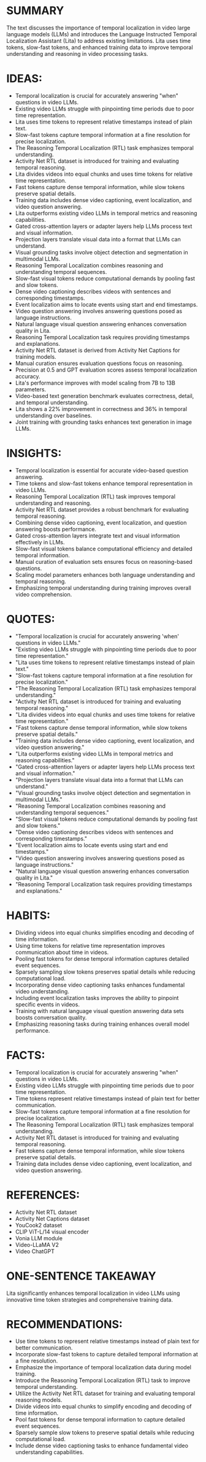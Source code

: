 # SUMMARY
The text discusses the importance of temporal localization in video large language models (LLMs) and introduces the Language Instructed Temporal Localization Assistant (Lita) to address existing limitations. Lita uses time tokens, slow-fast tokens, and enhanced training data to improve temporal understanding and reasoning in video processing tasks.

# IDEAS:
- Temporal localization is crucial for accurately answering "when" questions in video LLMs.
- Existing video LLMs struggle with pinpointing time periods due to poor time representation.
- Lita uses time tokens to represent relative timestamps instead of plain text.
- Slow-fast tokens capture temporal information at a fine resolution for precise localization.
- The Reasoning Temporal Localization (RTL) task emphasizes temporal understanding.
- Activity Net RTL dataset is introduced for training and evaluating temporal reasoning.
- Lita divides videos into equal chunks and uses time tokens for relative time representation.
- Fast tokens capture dense temporal information, while slow tokens preserve spatial details.
- Training data includes dense video captioning, event localization, and video question answering.
- Lita outperforms existing video LLMs in temporal metrics and reasoning capabilities.
- Gated cross-attention layers or adapter layers help LLMs process text and visual information.
- Projection layers translate visual data into a format that LLMs can understand.
- Visual grounding tasks involve object detection and segmentation in multimodal LLMs.
- Reasoning Temporal Localization combines reasoning and understanding temporal sequences.
- Slow-fast visual tokens reduce computational demands by pooling fast and slow tokens.
- Dense video captioning describes videos with sentences and corresponding timestamps.
- Event localization aims to locate events using start and end timestamps.
- Video question answering involves answering questions posed as language instructions.
- Natural language visual question answering enhances conversation quality in Lita.
- Reasoning Temporal Localization task requires providing timestamps and explanations.
- Activity Net RTL dataset is derived from Activity Net Captions for training models.
- Manual curation ensures evaluation questions focus on reasoning.
- Precision at 0.5 and GPT evaluation scores assess temporal localization accuracy.
- Lita's performance improves with model scaling from 7B to 13B parameters.
- Video-based text generation benchmark evaluates correctness, detail, and temporal understanding.
- Lita shows a 22% improvement in correctness and 36% in temporal understanding over baselines.
- Joint training with grounding tasks enhances text generation in image LLMs.

# INSIGHTS:
- Temporal localization is essential for accurate video-based question answering.
- Time tokens and slow-fast tokens enhance temporal representation in video LLMs.
- Reasoning Temporal Localization (RTL) task improves temporal understanding and reasoning.
- Activity Net RTL dataset provides a robust benchmark for evaluating temporal reasoning.
- Combining dense video captioning, event localization, and question answering boosts performance.
- Gated cross-attention layers integrate text and visual information effectively in LLMs.
- Slow-fast visual tokens balance computational efficiency and detailed temporal information.
- Manual curation of evaluation sets ensures focus on reasoning-based questions.
- Scaling model parameters enhances both language understanding and temporal reasoning.
- Emphasizing temporal understanding during training improves overall video comprehension.

# QUOTES:
- "Temporal localization is crucial for accurately answering 'when' questions in video LLMs."
- "Existing video LLMs struggle with pinpointing time periods due to poor time representation."
- "Lita uses time tokens to represent relative timestamps instead of plain text."
- "Slow-fast tokens capture temporal information at a fine resolution for precise localization."
- "The Reasoning Temporal Localization (RTL) task emphasizes temporal understanding."
- "Activity Net RTL dataset is introduced for training and evaluating temporal reasoning."
- "Lita divides videos into equal chunks and uses time tokens for relative time representation."
- "Fast tokens capture dense temporal information, while slow tokens preserve spatial details."
- "Training data includes dense video captioning, event localization, and video question answering."
- "Lita outperforms existing video LLMs in temporal metrics and reasoning capabilities."
- "Gated cross-attention layers or adapter layers help LLMs process text and visual information."
- "Projection layers translate visual data into a format that LLMs can understand."
- "Visual grounding tasks involve object detection and segmentation in multimodal LLMs."
- "Reasoning Temporal Localization combines reasoning and understanding temporal sequences."
- "Slow-fast visual tokens reduce computational demands by pooling fast and slow tokens."
- "Dense video captioning describes videos with sentences and corresponding timestamps."
- "Event localization aims to locate events using start and end timestamps."
- "Video question answering involves answering questions posed as language instructions."
- "Natural language visual question answering enhances conversation quality in Lita."
- "Reasoning Temporal Localization task requires providing timestamps and explanations."

# HABITS:
- Dividing videos into equal chunks simplifies encoding and decoding of time information.
- Using time tokens for relative time representation improves communication about time in videos.
- Pooling fast tokens for dense temporal information captures detailed event sequences.
- Sparsely sampling slow tokens preserves spatial details while reducing computational load.
- Incorporating dense video captioning tasks enhances fundamental video understanding.
- Including event localization tasks improves the ability to pinpoint specific events in videos.
- Training with natural language visual question answering data sets boosts conversation quality.
- Emphasizing reasoning tasks during training enhances overall model performance.

# FACTS:
- Temporal localization is crucial for accurately answering "when" questions in video LLMs.
- Existing video LLMs struggle with pinpointing time periods due to poor time representation.
- Time tokens represent relative timestamps instead of plain text for better communication.
- Slow-fast tokens capture temporal information at a fine resolution for precise localization.
- The Reasoning Temporal Localization (RTL) task emphasizes temporal understanding.
- Activity Net RTL dataset is introduced for training and evaluating temporal reasoning.
- Fast tokens capture dense temporal information, while slow tokens preserve spatial details.
- Training data includes dense video captioning, event localization, and video question answering.

# REFERENCES:
- Activity Net RTL dataset
- Activity Net Captions dataset
- YouCook2 dataset
- CLIP ViT-L/14 visual encoder
- Vonia LLM module
- Video-LLaMA V2
- Video ChatGPT

# ONE-SENTENCE TAKEAWAY
Lita significantly enhances temporal localization in video LLMs using innovative time token strategies and comprehensive training data.

# RECOMMENDATIONS:
- Use time tokens to represent relative timestamps instead of plain text for better communication.
- Incorporate slow-fast tokens to capture detailed temporal information at a fine resolution.
- Emphasize the importance of temporal localization data during model training.
- Introduce the Reasoning Temporal Localization (RTL) task to improve temporal understanding.
- Utilize the Activity Net RTL dataset for training and evaluating temporal reasoning models.
- Divide videos into equal chunks to simplify encoding and decoding of time information.
- Pool fast tokens for dense temporal information to capture detailed event sequences.
- Sparsely sample slow tokens to preserve spatial details while reducing computational load.
- Include dense video captioning tasks to enhance fundamental video understanding capabilities.